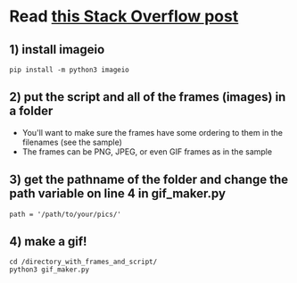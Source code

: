 # Read <a href="https://stackoverflow.com/questions/753190/programmatically-generate-video-or-animated-gif-in-python"> this Stack Overflow post</a>

## 1) install imageio  
  
    pip install -m python3 imageio
    
## 2) put the script and all of the frames (images) in a folder
- You'll want to make sure the frames have some ordering to them in the filenames (see the sample)
- The frames can be PNG, JPEG, or even GIF frames as in the sample

## 3) get the pathname of the folder and change the path variable on line 4 in gif_maker.py
    
    path = '/path/to/your/pics/'
    
## 4) make a gif!
    
    cd /directory_with_frames_and_script/
    python3 gif_maker.py
